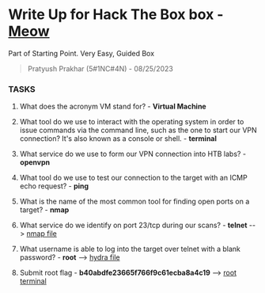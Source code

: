 # Write Up for Hack The Box box - [Meow](https://app.hackthebox.com/starting-point?tier=0)

Part of Starting Point. Very Easy, Guided Box

> Pratyush Prakhar (5#1NC#4N) - 08/25/2023


### TASKS

1. What does the acronym VM stand for? - **Virtual Machine**

2. What tool do we use to interact with the operating system in order to issue commands via the command line, such as the one to start our VPN connection? It's also known as a console or shell. - **terminal**

3. What service do we use to form our VPN connection into HTB labs? - **openvpn**

4. What tool do we use to test our connection to the target with an ICMP echo request? - **ping**

5. What is the name of the most common tool for finding open ports on a target? - **nmap**

6. What service do we identify on port 23/tcp during our scans? - **telnet** --> [nmap file](https://github.com/pratty010/Boxes/blob/master/Hack%20The%20Box/Meow/nmap/main.nmap)

7. What username is able to log into the target over telnet with a blank password? - **root** --> [hydra file](https://github.com/pratty010/Boxes/blob/master/Hack%20The%20Box/Meow/telnet/telnet_break.txt)

8. Submit root flag - **b40abdfe23665f766f9c61ecba8a4c19** --> [root terminal](https://github.com/pratty010/Boxes/blob/master/Hack%20The%20Box/Meow/telnet/root.bash)
